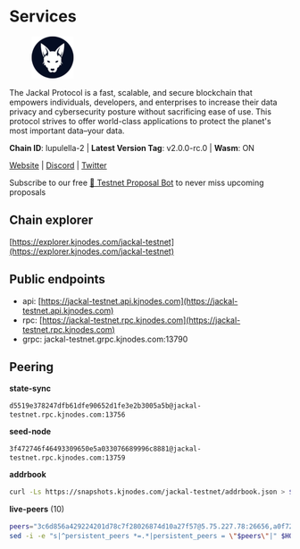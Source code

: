 # Services

<figure><img src="https://raw.githubusercontent.com/kj89/cosmos-images/main/logos/jackal.png" alt=""><figcaption></figcaption></figure>

The Jackal Protocol is a fast, scalable, and secure blockchain that empowers  individuals, developers, and enterprises to increase their data privacy and  cybersecurity posture without sacrificing ease of use. This protocol strives  to offer world-class applications to protect the planet's most important data–your data.

**Chain ID**: lupulella-2 | **Latest Version Tag**: v2.0.0-rc.0 | **Wasm**: ON

[Website](https://jackalprotocol.com) | [Discord](https://discord.com/invite/5GKym3p6rj) | [Twitter](https://twitter.com/Jackal_Protocol)



Subscribe to our free [🤖 Testnet Proposal Bot](https://t.me/kjnodes_testnet_proposal_bot) to never miss upcoming proposals


## Chain explorer
[https://explorer.kjnodes.com/jackal-testnet](https://explorer.kjnodes.com/jackal-testnet)

## Public endpoints

* api: [https://jackal-testnet.api.kjnodes.com](https://jackal-testnet.api.kjnodes.com)
* rpc: [https://jackal-testnet.rpc.kjnodes.com](https://jackal-testnet.rpc.kjnodes.com)
* grpc: jackal-testnet.grpc.kjnodes.com:13790

## Peering

**state-sync**

```text
d5519e378247dfb61dfe90652d1fe3e2b3005a5b@jackal-testnet.rpc.kjnodes.com:13756
```

**seed-node**

```text
3f472746f46493309650e5a033076689996c8881@jackal-testnet.rpc.kjnodes.com:13759
```

**addrbook**
```bash
curl -Ls https://snapshots.kjnodes.com/jackal-testnet/addrbook.json > $HOME/.canine/config/addrbook.json
```

**live-peers** (10)
```bash
peers="3c6d856a429224201d78c7f28026874d10a27f57@5.75.227.78:26656,a0f726a3dffb45d9cbde0913701bd757fcd7e434@157.90.2.254:36656,344d9c933f936f79f3d62eff5cd0b82775a79dac@162.19.239.230:26656,dc84774683298e57a848b59b7c0d1a70477b4fc1@213.239.207.175:48656,e4e93ce4b050c9d821e15b69477f5da706121343@65.109.93.152:31656,d5519e378247dfb61dfe90652d1fe3e2b3005a5b@65.109.68.190:13756,4ea723e652f11433734ae2aa6f364ef0510d6636@16.163.74.176:26626,3aaeda343f226f9f2f00eeda53a20db438449c8c@89.58.45.204:46656,0394449cab5a29f24dd4f37683d3b7622f27c0fc@65.108.206.118:61156,712dd67b7abe08577d394e90a4930492c8f7d2ee@65.108.124.219:41656"
sed -i -e "s|^persistent_peers *=.*|persistent_peers = \"$peers\"|" $HOME/.canine/config/config.toml
```
